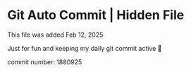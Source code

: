 # Git Auto Commit | Hidden File

This file was added Feb 12, 2025

Just for fun and keeping my daily git commit active 🤪

commit number: 1880925
